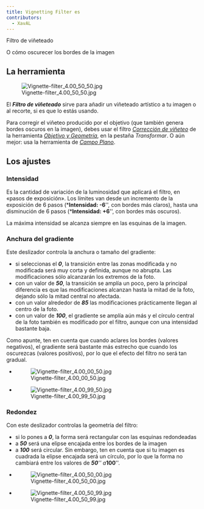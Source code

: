 ```yaml
---
title: Vignetting Filter es
contributors:
  - XavAL
---
```


<div class="pagetitle">

Filtro de viñeteado

</div>
<div class="headline">

O cómo oscurecer los bordes de la imagen

</div>

## La herramienta

<figure>
<img src="/images/Vignette-filter_4.00_50_50.jpg"
title="Vignette-filter_4.00_50_50.jpg" />
<figcaption>Vignette-filter_4.00_50_50.jpg</figcaption>
</figure>

El ***Filtro de viñeteado*** sirve para añadir un viñeteado artístico a
tu imagen o al recorte, si es que lo estás usando.

Para corregir el viñeteo producido por el objetivo (que también genera
bordes oscuros en la imagen), debes usar el filtro [*Corrección de
viñeteo*](Lens/Geometry/es#Corrección_de_viñeteo.md) de la
herramienta [*Objetivo y Geometría*](Lens/Geometry/es.md), en la
pestaña *Transformar*. O aún mejor: usa la herramienta de [*Campo
Plano*](Flat_Field/es.md).

## Los ajustes

### Intensidad

Es la cantidad de variación de la luminosidad que aplicará el filtro, en
«pasos de exposición». Los límites van desde un incremento de la
exposición de 6 pasos (***Intensidad: -6**'', con bordes más claros),
hasta una disminución de 6 pasos (***Intensidad: +6**'', con bordes más
oscuros).

La máxima intensidad se alcanza siempre en las esquinas de la imagen.

### Anchura del gradiente

Este deslizador controla la anchura o tamaño del gradiente:

- si seleccionas el ***0***, la transición entre las zonas modificada y
  no modificada será muy corta y definida, aunque no abrupta. Las
  modificaciones sólo alcanzarán los extremos de la foto.
- con un valor de ***50***, la transición se amplía un poco, pero la
  principal diferencia es que las modificaciones alcanzan hasta la mitad
  de la foto, dejando sólo la mitad central no afectada.
- con un valor alrededor de ***85*** las modificaciones prácticamente
  llegan al centro de la foto.
- con un valor de ***100***, el gradiente se amplía aún más y el círculo
  central de la foto también es modificado por el filtro, aunque con una
  intensidad bastante baja.

Como apunte, ten en cuenta que cuando aclares los bordes (valores
negativos), el gradiente será bastante más estrecho que cuando los
oscurezcas (valores positivos), por lo que el efecto del filtro no será
tan gradual.

<div>

- <figure>
  <img src="/images/Vignette-filter_4.00_00_50.jpg"
  title="Vignette-filter_4.00_00_50.jpg" />
  <figcaption>Vignette-filter_4.00_00_50.jpg</figcaption>
  </figure>

- <figure>
  <img src="/images/Vignette-filter_4.00_99_50.jpg"
  title="Vignette-filter_4.00_99_50.jpg" />
  <figcaption>Vignette-filter_4.00_99_50.jpg</figcaption>
  </figure>

</div>

### Redondez

Con este deslizador controlas la geometría del filtro:

- si lo pones a ***0***, la forma será rectangular con las esquinas
  redondeadas
- a ***50*** será una elipse encajada entre los bordes de la imagen
- a ***100*** será circular. Sin embargo, ten en cuenta que si tu imagen
  es cuadrada la elipse encajada será un círculo, por lo que la forma no
  cambiará entre los valores de ***50**'' a***100**''.

<div>

- <figure>
  <img src="/images/Vignette-filter_4.00_50_00.jpg"
  title="Vignette-filter_4.00_50_00.jpg" />
  <figcaption>Vignette-filter_4.00_50_00.jpg</figcaption>
  </figure>

- <figure>
  <img src="/images/Vignette-filter_4.00_50_99.jpg"
  title="Vignette-filter_4.00_50_99.jpg" />
  <figcaption>Vignette-filter_4.00_50_99.jpg</figcaption>
  </figure>

</div>
